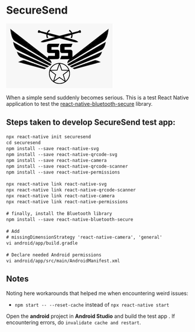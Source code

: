 # SecureSend

![ss](ss.png?raw=true "ss")

When a simple send suddenly becomes serious. This is a test React Native application to test the [react-native-bluetooth-secure](https://github.com/typelogic/react-native-bluetooth-secure) library.

## Steps taken to develop SecureSend test app:
```
npx react-native init securesend
cd securesend
npm install --save react-native-svg
npm install --save react-native-qrcode-svg
npm install --save react-native-camera
npm install --save react-native-qrcode-scanner
npm install --save react-native-permissions

npx react-native link react-native-svg
npx react-native link react-native-qrcode-scanner
npx react-native link react-native-camera
npx react-native link react-native-permissions

# finally, install the Bluetooth library
npm install --save react-native-bluetooth-secure

# Add 
# missingDimensionStrategy 'react-native-camera', 'general'
vi android/app/build.gradle

# Declare needed Android permissions
vi android/app/src/main/AndroidManifest.xml
```

## Notes

Noting here workarounds that helped me when encountering weird issues:

- `npm start -- --reset-cache` instead of `npx react-native start`

Open the **android** project in **Android Studio** and build the test app . If encountering errors, do `invalidate cache and restart`.
